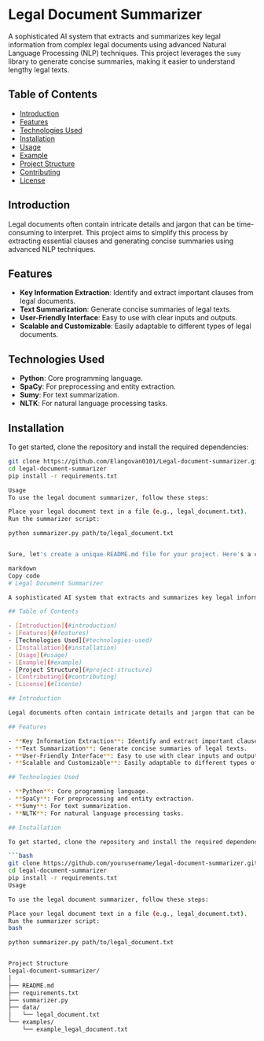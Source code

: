 # Legal Document Summarizer

A sophisticated AI system that extracts and summarizes key legal information from complex legal documents using advanced Natural Language Processing (NLP) techniques. This project leverages the `sumy` library to generate concise summaries, making it easier to understand lengthy legal texts.

## Table of Contents

- [Introduction](#introduction)
- [Features](#features)
- [Technologies Used](#technologies-used)
- [Installation](#installation)
- [Usage](#usage)
- [Example](#example)
- [Project Structure](#project-structure)
- [Contributing](#contributing)
- [License](#license)

## Introduction

Legal documents often contain intricate details and jargon that can be time-consuming to interpret. This project aims to simplify this process by extracting essential clauses and generating concise summaries using advanced NLP techniques.

## Features

- **Key Information Extraction**: Identify and extract important clauses from legal documents.
- **Text Summarization**: Generate concise summaries of legal texts.
- **User-Friendly Interface**: Easy to use with clear inputs and outputs.
- **Scalable and Customizable**: Easily adaptable to different types of legal documents.

## Technologies Used

- **Python**: Core programming language.
- **SpaCy**: For preprocessing and entity extraction.
- **Sumy**: For text summarization.
- **NLTK**: For natural language processing tasks.

## Installation

To get started, clone the repository and install the required dependencies:

```bash
git clone https://github.com/Elangovan0101/Legal-document-summarizer.git
cd legal-document-summarizer
pip install -r requirements.txt

Usage
To use the legal document summarizer, follow these steps:

Place your legal document text in a file (e.g., legal_document.txt).
Run the summarizer script:

python summarizer.py path/to/legal_document.txt


Sure, let's create a unique README.md file for your project. Here's a customized and detailed version:

markdown
Copy code
# Legal Document Summarizer

A sophisticated AI system that extracts and summarizes key legal information from complex legal documents using advanced Natural Language Processing (NLP) techniques. This project leverages the `sumy` library to generate concise summaries, making it easier to understand lengthy legal texts.

## Table of Contents

- [Introduction](#introduction)
- [Features](#features)
- [Technologies Used](#technologies-used)
- [Installation](#installation)
- [Usage](#usage)
- [Example](#example)
- [Project Structure](#project-structure)
- [Contributing](#contributing)
- [License](#license)

## Introduction

Legal documents often contain intricate details and jargon that can be time-consuming to interpret. This project aims to simplify this process by extracting essential clauses and generating concise summaries using advanced NLP techniques.

## Features

- **Key Information Extraction**: Identify and extract important clauses from legal documents.
- **Text Summarization**: Generate concise summaries of legal texts.
- **User-Friendly Interface**: Easy to use with clear inputs and outputs.
- **Scalable and Customizable**: Easily adaptable to different types of legal documents.

## Technologies Used

- **Python**: Core programming language.
- **SpaCy**: For preprocessing and entity extraction.
- **Sumy**: For text summarization.
- **NLTK**: For natural language processing tasks.

## Installation

To get started, clone the repository and install the required dependencies:

```bash
git clone https://github.com/yourusername/legal-document-summarizer.git
cd legal-document-summarizer
pip install -r requirements.txt
Usage

To use the legal document summarizer, follow these steps:

Place your legal document text in a file (e.g., legal_document.txt).
Run the summarizer script:
bash

python summarizer.py path/to/legal_document.txt


Project Structure
legal-document-summarizer/
│
├── README.md
├── requirements.txt
├── summarizer.py
├── data/
│   └── legal_document.txt
└── examples/
    └── example_legal_document.txt
